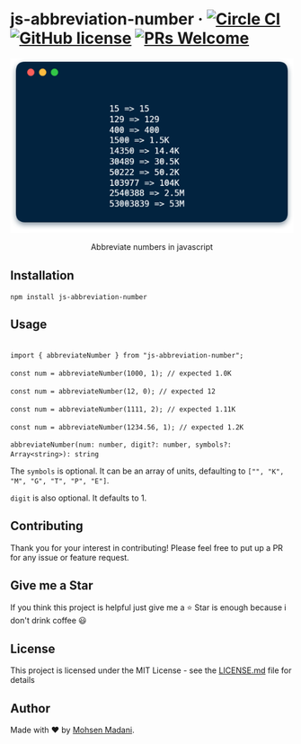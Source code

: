 # js-abbreviation-number &middot; [![Circle CI](https://circleci.com/gh/moh3n9595/js-abbreviation-number/tree/master.svg?style=shield)](https://circleci.com/gh/moh3n9595/js-abbreviation-number) [![GitHub license](https://img.shields.io/badge/license-MIT-blue.svg)](https://github.com/moh3n9595/js-abbreviation-number/blob/master/LICENSE) [![PRs Welcome](https://img.shields.io/badge/PRs-welcome-orange.svg)](https://github.com/moh3n9595/js-abbreviation-number/compare)



<p align="center">
    <img src="./images/cover.png">
  <br>
  <p align="center">
    Abbreviate numbers in javascript
  </p>
</p>

## Installation

```
npm install js-abbreviation-number
```

## Usage

```

import { abbreviateNumber } from "js-abbreviation-number";

const num = abbreviateNumber(1000, 1); // expected 1.0K

const num = abbreviateNumber(12, 0); // expected 12

const num = abbreviateNumber(1111, 2); // expected 1.11K

const num = abbreviateNumber(1234.56, 1); // expected 1.2K

```
`abbreviateNumber(num: number, digit?: number, symbols?: Array<string>): string`

The `symbols` is optional. It can be an array of units, defaulting to `["", "K", "M", "G", "T", "P", "E"]`.

`digit` is also optional. It defaults to 1.

## Contributing

Thank you for your interest in contributing! Please feel free to put up a PR for any issue or feature request.

## Give me a Star

If you think this project is helpful just give me a ⭐️ Star is enough because i don't drink coffee 😃

## License

This project is licensed under the MIT License - see the [LICENSE.md](https://github.com/moh3n9595/js-abbreviation-number/blob/master/LICENSE) file for details

## Author

Made with ❤️ by [Mohsen Madani](https://github.com/moh3n9595).

